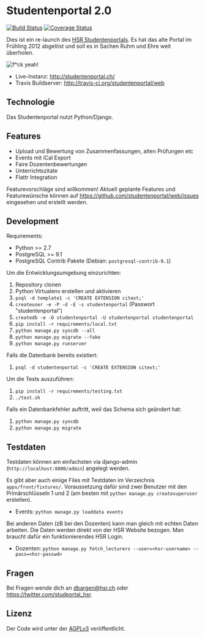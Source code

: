 Studentenportal 2.0
===================

[![Build Status](https://secure.travis-ci.org/studentenportal/web.png?branch=master)](http://travis-ci.org/studentenportal/web)
[![Coverage Status](https://coveralls.io/repos/studentenportal/web/badge.png?branch=master)](https://coveralls.io/r/studentenportal/web)

Dies ist ein re-launch des [HSR Studentenportals](http://studentenportal.ch).
Es hat das alte Portal im Frühling 2012 abgelöst und soll es in Sachen Ruhm und
Ehre weit überholen.

![f\*ck yeah!](http://s3.amazonaws.com/kym-assets/entries/icons/original/000/001/987/fyeah.jpg)

 * Live-Instanz: http://studentenportal.ch/
 * Travis Buildserver: http://travis-ci.org/studentenportal/web


Technologie
-----------

Das Studentenportal nutzt Python/Django.


Features
--------

 - Upload und Bewertung von Zusammenfassungen, alten Prüfungen etc
 - Events mit iCal Export
 - Faire Dozentenbewertungen
 - Unterrichtszitate
 - Flattr Integration

Featurevorschläge sind willkommen! Aktuell geplante Features und Featurewünsche
können auf https://github.com/studentenportal/web/issues eingesehen und
erstellt werden.


Development
-----------

Requirements:

 - Python >= 2.7
 - PostgreSQL >= 9.1
 - PostgreSQL Contrib Pakete (Debian: `postgresql-contrib-9.1`)


Um die Entwicklungsumgebung einzurichten:

 1. Repository clonen
 2. Python Virtualenv erstellen und aktivieren
 3. `psql -d template1 -c 'CREATE EXTENSION citext;'`
 4. `createuser -e -P -d -E -s studentenportal` (Passwort "studentenportal")
 5. `createdb -e -O studentenportal -U studentenportal studentenportal`
 6. `pip install -r requirements/local.txt`
 7. `python manage.py syncdb --all`
 8. `python manage.py migrate --fake`
 9. `python manage.py runserver`


Falls die Datenbank bereits existiert:

 1. `psql -d studentenportal -c 'CREATE EXTENSION citext;'`


Um die Tests auszuführen:

 1. `pip install -r requirements/testing.txt`
 3. `./test.sh`


Falls ein Datenbankfehler auftritt, weil das Schema sich geändert hat:

 1. `python manage.py syncdb`
 2. `python manage.py migrate`


Testdaten
---------

Testdaten können am einfachsten via django-admin
(`http://localhost:8000/admin`) angelegt werden.

Es gibt aber auch einige Files mit Testdaten im Verzeichnis
`apps/front/fixtures/`. Voraussetzung dafür sind zwei Benutzer mit den
Primärschlüsseln 1 und 2 (am besten mit `python manage.py createsuperuser`
erstellen).

 * Events: `python manage.py loaddata events`

Bei anderen Daten (zB bei den Dozenten) kann man gleich mit echten Daten
arbeiten. Die Daten werden direkt von der HSR Website bezogen. Man braucht
dafür ein funktionierendes HSR Login.

 * Dozenten: `python manage.py fetch_lecturers --user=<hsr-username> --pass=<hsr-passwd>`


Fragen
------

Bei Fragen wende dich an dbargen@hsr.ch oder https://twitter.com/studportal_hsr.


Lizenz
------

Der Code wird unter der [AGPLv3](http://www.gnu.org/licenses/agpl-3.0.html)
veröffentlicht.
